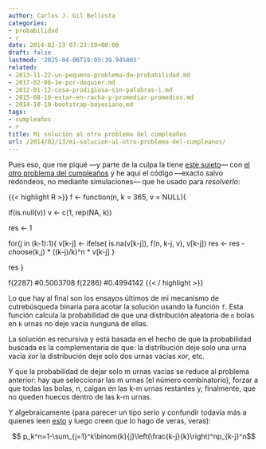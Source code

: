 ```yaml
---
author: Carlos J. Gil Bellosta
categories:
- probabilidad
- r
date: 2014-02-13 07:23:19+00:00
draft: false
lastmod: '2025-04-06T19:05:39.945803'
related:
- 2013-11-22-un-pequeno-problema-de-probabilidad.md
- 2017-02-06-1e-por-doquier.md
- 2012-01-12-cosa-prodigiosa-sin-palabras-i.md
- 2015-08-10-estar-en-racha-y-promediar-promedios.md
- 2014-10-10-bootstrap-bayesiano.md
tags:
- cumpleaños
- r
title: Mi solución al otro problema del cumpleaños
url: /2014/02/13/mi-solucion-al-otro-problema-del-cumpleanos/
---
```


Pues eso, que me piqué —y parte de la culpa la tiene [este sujeto](http://eliasron.com/)— con [el otro problema del cumpleaños](https://datanalytics.com/2014/02/05/el-otro-problema-del-cumpleanos/) y he aquí el código —exacto salvo redondeos, no mediante simulaciones— que he usado para _resolverlo_:


{{< highlight R >}}
f <- function(n, k = 365, v = NULL){

  if(is.null(v))
    v <- c(1, rep(NA, k))

  res <- 1

  for(j in (k-1):1){
    v[k-j] <- ifelse( is.na(v[k-j]), f(n, k-j, v), v[k-j])
    res    <- res - choose(k,j) * ((k-j)/k)^n * v[k-j]
  }

  res
}

f(2287)
#0.5003708
f(2286)
#0.4994142
{{< / highlight >}}

Lo que hay al final son los ensayos últimos de mi mecanismo de cutrebúsqueda binaria para acotar la solución usando la función `f`. Esta función calcula la probabilidad de que una distribución aleatoria de `n` bolas en `k` urnas no deje vacía nunguna de ellas.

La solución es recursiva y está basada en el hecho de que la probabilidad buscada es la complementaria de que: la distribución deje solo una urna vacía _xor_ la distribución deje solo dos urnas vacías _xor_, etc.

Y que la probabilidad de dejar solo m urnas vacías se reduce al problema anterior: hay que seleccionar las m urnas (el número combinatorio), forzar a que todas las bolas, n, caigan en las k-m urnas restantes y, finalmente, que no queden huecos dentro de las k-m urnas.

Y algebraicamente (para parecer un tipo serio y confundir todavía más a quienes leen [esto](https://datanalytics.com/2014/02/07/no-sin-evidencia/) y luego creen que lo hago de veras, veras):

$$ p_k^n=1-\sum_{j=1}^k\binom{k}{j}\left(\frac{k-j}{k}\right)^np_{k-j}^n$$